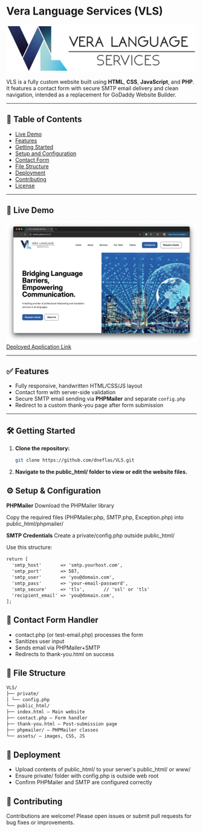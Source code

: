 # Vera Language Services (VLS)

![Vera Language Services Logo](./assets/images/logo.png)

VLS is a fully custom website built using **HTML**, **CSS**, **JavaScript**, and **PHP**. It features a contact form with secure SMTP email delivery and clean navigation, intended as a replacement for GoDaddy Website Builder.

---

## 🚀 Table of Contents

- [Live Demo](#-live-demo)
- [Features](#-features)
- [Getting Started](#-getting-started)
- [Setup and Configuration](#-setup-and-configuration)
- [Contact Form](#-contact-form)
- [File Structure](#-file-structure)
- [Deployment](#-deployment)
- [Contributing](#-contributing)
- [License](#-license)

---

## 🎯 Live Demo

![Screenshot of web application](./assets/images/site-screenshot.png)
[Deployed Application Link](https://dneflas.github.io/VLS/)

---

## ✅ Features

- Fully responsive, handwritten HTML/CSS/JS layout
- Contact form with server-side validation
- Secure SMTP email sending via **PHPMailer** and separate `config.php`
- Redirect to a custom thank-you page after form submission

---

## 🛠️ Getting Started

1. **Clone the repository:**

   ```bash
   git clone https://github.com/dneflas/VLS.git

   ```

2. **Navigate to the public_html/ folder to view or edit the website files.**

## ⚙️ Setup & Configuration

**PHPMailer**
Download the PHPMailer library

Copy the required files (PHPMailer.php, SMTP.php, Exception.php) into public_html/phpmailer/

**SMTP Credentials**
Create a private/config.php outside public_html/

Use this structure:

```<?php
return [
  'smtp_host'       => 'smtp.yourhost.com',
  'smtp_port'       => 587,
  'smtp_user'       => 'you@domain.com',
  'smtp_pass'       => 'your-email-password',
  'smtp_secure'     => 'tls',       // 'ssl' or 'tls'
  'recipient_email' => 'you@domain.com',
];
```

## 📝 Contact Form Handler

- contact.php (or test-email.php) processes the form
- Sanitizes user input
- Sends email via PHPMailer+SMTP
- Redirects to thank-you.html on success

## 📁 File Structure

```
VLS/
├── private/
│ └── config.php
└── public_html/
├── index.html — Main website
├── contact.php — Form handler
├── thank-you.html — Post-submission page
├── phpmailer/ — PHPMailer classes
└── assets/ — images, CSS, JS
```

## 🔁 Deployment

- Upload contents of public_html/ to your server's public_html/ or www/
- Ensure private/ folder with config.php is outside web root
- Confirm PHPMailer and SMTP are configured correctly

## 🤝 Contributing

Contributions are welcome! Please open issues or submit pull requests for bug fixes or improvements.
